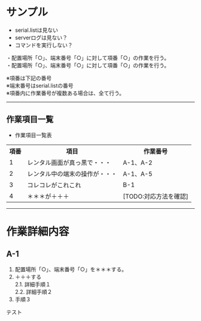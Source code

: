 # サンプル

* serial.listは見ない  
* serverログは見ない？  
* コマンドを実行しない？  

・配置場所「○」、端末番号「○」に対して項番「○」の作業を行う。  
・配置場所「○」、端末番号「○」に対して項番「○」の作業を行う。  

※項番は下記の番号  
※端末番号はserial.listの番号  
※項番内に作業番号が複数ある場合は、全て行う。  

---
## 作業項目一覧

* 作業項目一覧表  
<table>
<tr><th>項番</th><th>項目</th><th>作業番号</th></tr>
<tr><td>1</td><td>レンタル画面が真っ黒で・・・</td><td>A-1、A-2</td></tr>
<tr><td>2</td><td>レンタル中の端末の操作が・・・</td><td>A-1、A-5</td></tr>
<tr><td>3</td><td>コレコレがこれこれ</td><td>B-1</td></tr>
<tr><td>4</td><td>＊＊＊が＋＋＋</td><td>[TODO:対応方法を確認]</td></tr>
</table>

---
# 作業詳細内容

## A-1

1. 配置場所「○」、端末番号「○」を＊＊＊する。  
2. ＋＋＋する  
2.1. 詳細手順１  
2.2. 詳細手順２  
3. 手順３  

テスト
